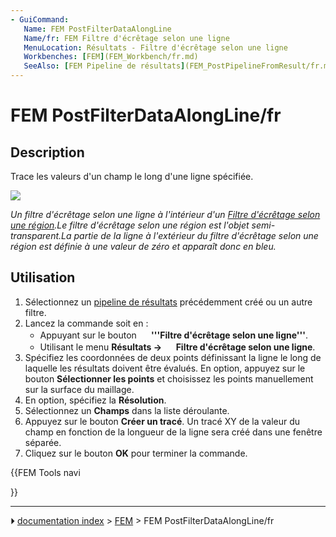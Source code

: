 ```yaml
---
- GuiCommand:
   Name: FEM PostFilterDataAlongLine
   Name/fr: FEM Filtre d'écrêtage selon une ligne
   MenuLocation: Résultats - Filtre d'écrêtage selon une ligne
   Workbenches: [FEM](FEM_Workbench/fr.md)
   SeeAlso: [FEM Pipeline de résultats](FEM_PostPipelineFromResult/fr.md), [FEM Tutoriel](FEM_tutorial/fr.md)
---
```


# FEM PostFilterDataAlongLine/fr

## Description

Trace les valeurs d\'un champ le long d\'une ligne spécifiée.

![](images/FEM_Line-Clip-Filter-Example.png )

*Un filtre d\'écrêtage selon une ligne à l\'intérieur d\'un [Filtre d\'écrêtage selon une région](FEM_PostFilterClipRegion/fr.md).Le filtre d\'écrêtage selon une région est l\'objet semi-transparent.La partie de la ligne à l\'extérieur du filtre d\'écrêtage selon une région est définie à une valeur de zéro et apparaît donc en bleu.*



## Utilisation

1.  Sélectionnez un [pipeline de résultats](FEM_PostPipelineFromResult/fr.md) précédemment créé ou un autre filtre.
2.  Lancez la commande soit en :
    -   Appuyant sur le bouton **<img src="images/FEM_PostFilterDataAlongLine.svg" width=16px> '''Filtre d'écrêtage selon une ligne'''**.
    -   Utilisant le menu **Résultats → <img src="images/FEM_PostFilterDataAlongLine.svg" width=16px> Filtre d'écrêtage selon une ligne**.
3.  Spécifiez les coordonnées de deux points définissant la ligne le long de laquelle les résultats doivent être évalués. En option, appuyez sur le bouton **Sélectionner les points** et choisissez les points manuellement sur la surface du maillage.
4.  En option, spécifiez la **Résolution**.
5.  Sélectionnez un **Champs** dans la liste déroulante.
6.  Appuyez sur le bouton **Créer un tracé**. Un tracé XY de la valeur du champ en fonction de la longueur de la ligne sera créé dans une fenêtre séparée.
7.  Cliquez sur le bouton **OK** pour terminer la commande.





{{FEM Tools navi

}}



---
⏵ [documentation index](../README.md) > [FEM](Category_FEM.md) > FEM PostFilterDataAlongLine/fr
